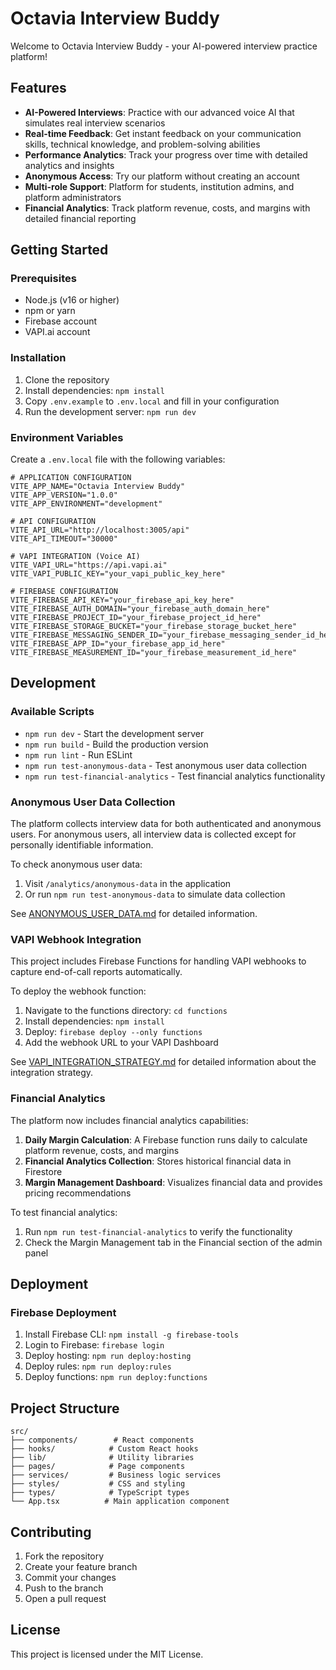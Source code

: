 # Octavia Interview Buddy

Welcome to Octavia Interview Buddy - your AI-powered interview practice platform!

## Features

- **AI-Powered Interviews**: Practice with our advanced voice AI that simulates real interview scenarios
- **Real-time Feedback**: Get instant feedback on your communication skills, technical knowledge, and problem-solving abilities
- **Performance Analytics**: Track your progress over time with detailed analytics and insights
- **Anonymous Access**: Try our platform without creating an account
- **Multi-role Support**: Platform for students, institution admins, and platform administrators
- **Financial Analytics**: Track platform revenue, costs, and margins with detailed financial reporting

## Getting Started

### Prerequisites

- Node.js (v16 or higher)
- npm or yarn
- Firebase account
- VAPI.ai account

### Installation

1. Clone the repository
2. Install dependencies: `npm install`
3. Copy `.env.example` to `.env.local` and fill in your configuration
4. Run the development server: `npm run dev`

### Environment Variables

Create a `.env.local` file with the following variables:

```
# APPLICATION CONFIGURATION
VITE_APP_NAME="Octavia Interview Buddy"
VITE_APP_VERSION="1.0.0"
VITE_APP_ENVIRONMENT="development"

# API CONFIGURATION
VITE_API_URL="http://localhost:3005/api"
VITE_API_TIMEOUT="30000"

# VAPI INTEGRATION (Voice AI)
VITE_VAPI_URL="https://api.vapi.ai"
VITE_VAPI_PUBLIC_KEY="your_vapi_public_key_here"

# FIREBASE CONFIGURATION
VITE_FIREBASE_API_KEY="your_firebase_api_key_here"
VITE_FIREBASE_AUTH_DOMAIN="your_firebase_auth_domain_here"
VITE_FIREBASE_PROJECT_ID="your_firebase_project_id_here"
VITE_FIREBASE_STORAGE_BUCKET="your_firebase_storage_bucket_here"
VITE_FIREBASE_MESSAGING_SENDER_ID="your_firebase_messaging_sender_id_here"
VITE_FIREBASE_APP_ID="your_firebase_app_id_here"
VITE_FIREBASE_MEASUREMENT_ID="your_firebase_measurement_id_here"
```

## Development

### Available Scripts

- `npm run dev` - Start the development server
- `npm run build` - Build the production version
- `npm run lint` - Run ESLint
- `npm run test-anonymous-data` - Test anonymous user data collection
- `npm run test-financial-analytics` - Test financial analytics functionality

### Anonymous User Data Collection

The platform collects interview data for both authenticated and anonymous users. For anonymous users, all interview data is collected except for personally identifiable information.

To check anonymous user data:
1. Visit `/analytics/anonymous-data` in the application
2. Or run `npm run test-anonymous-data` to simulate data collection

See [ANONYMOUS_USER_DATA.md](ANONYMOUS_USER_DATA.md) for detailed information.

### VAPI Webhook Integration

This project includes Firebase Functions for handling VAPI webhooks to capture end-of-call reports automatically.

To deploy the webhook function:
1. Navigate to the functions directory: `cd functions`
2. Install dependencies: `npm install`
3. Deploy: `firebase deploy --only functions`
4. Add the webhook URL to your VAPI Dashboard

See [VAPI_INTEGRATION_STRATEGY.md](VAPI_INTEGRATION_STRATEGY.md) for detailed information about the integration strategy.

### Financial Analytics

The platform now includes financial analytics capabilities:

1. **Daily Margin Calculation**: A Firebase function runs daily to calculate platform revenue, costs, and margins
2. **Financial Analytics Collection**: Stores historical financial data in Firestore
3. **Margin Management Dashboard**: Visualizes financial data and provides pricing recommendations

To test financial analytics:
1. Run `npm run test-financial-analytics` to verify the functionality
2. Check the Margin Management tab in the Financial section of the admin panel

## Deployment

### Firebase Deployment

1. Install Firebase CLI: `npm install -g firebase-tools`
2. Login to Firebase: `firebase login`
3. Deploy hosting: `npm run deploy:hosting`
4. Deploy rules: `npm run deploy:rules`
5. Deploy functions: `npm run deploy:functions`

## Project Structure

```
src/
├── components/        # React components
├── hooks/            # Custom React hooks
├── lib/              # Utility libraries
├── pages/            # Page components
├── services/         # Business logic services
├── styles/           # CSS and styling
├── types/            # TypeScript types
└── App.tsx          # Main application component
```

## Contributing

1. Fork the repository
2. Create your feature branch
3. Commit your changes
4. Push to the branch
5. Open a pull request

## License

This project is licensed under the MIT License.